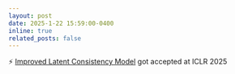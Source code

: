 ```yaml
---
layout: post
date: 2025-1-22 15:59:00-0400
inline: true
related_posts: false
---
```


:zap: [Improved Latent Consistency Model](https://link-url-here.org) got accepted at ICLR 2025